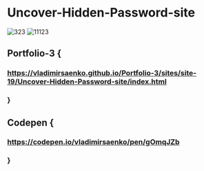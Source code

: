 # Uncover-Hidden-Password-site

![323](https://user-images.githubusercontent.com/56477695/117024551-c5806d00-ad02-11eb-96f2-19e9d943dcf8.jpg)
![11123](https://user-images.githubusercontent.com/56477695/117024749-f3fe4800-ad02-11eb-85b3-02ca0a0256ad.jpg)

## Portfolio-3 {

### https://vladimirsaenko.github.io/Portfolio-3/sites/site-19/Uncover-Hidden-Password-site/index.html

### }

## Codepen {

### https://codepen.io/vladimirsaenko/pen/gOmqJZb

### }

